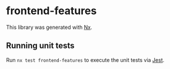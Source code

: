 # frontend-features

This library was generated with [Nx](https://nx.dev).

## Running unit tests

Run `nx test frontend-features` to execute the unit tests via [Jest](https://jestjs.io).
